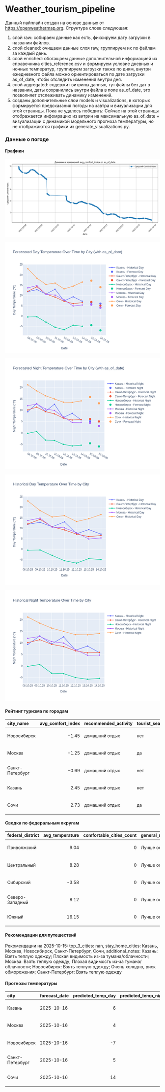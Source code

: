 # Weather_tourism_pipeline
Данный пайплайн создан на основе данных от https://openweathermap.org.
Структура слоев следующая:
  1) слой raw: 
  собираем данные как есть, фиксируем дату загрузки в названии файлов.
  2) слой cleaned:
  очищаем данные слоя raw, группируем их по файлам за каждый день.
  3) слой enriched:
  обогащаем данные дополнительной информацией из справочника cities_reference.csv и формируем условие дневных и ночных температур,
  группируем загрузки также по дням, внутри ежедневного файла можно ориентироваться по дате загрузки as_of_date, чтобы отследить изменения внутри дня.
  4) слой aggregated:
   содержит витрины данных, тут файлы без дат в названии, даты сохранились внутри файла в поле as_of_date, это позволняет отслеживать динамику изменений.
  6) созданы дополнительные слои models и visualizations, в которых формируется предсказания погоды на завтра и визуализации для этой страницы.
  Пока не удалось победить: Сейчас на этой страницы отображается инфомрацию из витрин на максимальную as_of_date + визуализации с динамикой модельного прогноза температуры, 
  но не отображаются графики из generate_visualizations.py.
<!-- WEATHER DATA START -->
### Данные о погоде

#### Графики
![Comfort Index Trend](data/visualizations/comfort_index_trend.png)

![Forecasted Day Temperature](data/visualizations/forecasted_day_temperature.png)

![Forecasted Night Temperature](data/visualizations/forecasted_night_temperature.png)

![Historical Day Temperature](data/visualizations/historical_day_temperature.png)

![Historical Night Temperature](data/visualizations/historical_night_temperature.png)

#### Рейтинг туризма по городам
| city_name       |   avg_comfort_index | recommended_activity   | tourist_season_match   | tourism_season   | tour_recommendation       | as_of_date          |
|:----------------|--------------------:|:-----------------------|:-----------------------|:-----------------|:--------------------------|:--------------------|
| Новосибирск     |               -1.45 | домашний отдых         | нет                    | Июнь-Август      | домашний отдых вне сезона | 2025-10-15 22:33:00 |
| Москва          |               -1.25 | домашний отдых         | да                     | Круглогодично    | домашний отдых в сезон    | 2025-10-15 22:33:00 |
| Санкт-Петербург |               -0.69 | домашний отдых         | нет                    | Май-Сентябрь     | домашний отдых вне сезона | 2025-10-15 22:33:00 |
| Казань          |                2.45 | домашний отдых         | нет                    | Май-Сентябрь     | домашний отдых вне сезона | 2025-10-15 22:33:00 |
| Сочи            |                2.73 | домашний отдых         | да                     | Май-Октябрь      | домашний отдых в сезон    | 2025-10-15 22:33:00 |

#### Сводка по федеральным округам
| federal_district   |   avg_temperature |   comfortable_cities_count | general_recommendation   | as_of_date          |
|:-------------------|------------------:|---------------------------:|:-------------------------|:--------------------|
| Приволжский        |              9.04 |                          0 | Лучше остаться дома      | 2025-10-15 22:33:00 |
| Центральный        |              8.28 |                          0 | Лучше остаться дома      | 2025-10-15 22:33:00 |
| Сибирский          |             -3.58 |                          0 | Лучше остаться дома      | 2025-10-15 22:33:00 |
| Северо-Западный    |              8.12 |                          0 | Лучше остаться дома      | 2025-10-15 22:33:00 |
| Южный              |             16.15 |                          0 | Лучше остаться дома      | 2025-10-15 22:33:00 |

#### Рекомендации для путешествий
Рекомендации на 2025-10-15: top_3_cities: nan, stay_home_cities: Казань, Москва, Новосибирск, Санкт-Петербург, Сочи, additional_notes: Казань: Взять теплую одежду; Плохая видимость из-за тумана/облачности; Москва: Взять теплую одежду; Плохая видимость из-за тумана/облачности; Новосибирск: Взять теплую одежду; Очень холодно, риск обморожения; Санкт-Петербург: Взять теплую одежду

#### Прогнозы температуры
| city            | forecast_date   |   predicted_temp_day |   predicted_temp_night | model_type       | as_of_date          |
|:----------------|:----------------|---------------------:|-----------------------:|:-----------------|:--------------------|
| Казань          | 2025-10-16      |                    6 |                      5 | LinearRegression | 2025-10-15 22:33:24 |
| Москва          | 2025-10-16      |                    4 |                      3 | LinearRegression | 2025-10-15 22:33:24 |
| Новосибирск     | 2025-10-16      |                   -7 |                     -6 | LinearRegression | 2025-10-15 22:33:24 |
| Санкт-Петербург | 2025-10-16      |                    5 |                      5 | LinearRegression | 2025-10-15 22:33:24 |
| Сочи            | 2025-10-16      |                   14 |                     13 | LinearRegression | 2025-10-15 22:33:24 |


<!-- WEATHER DATA END -->
